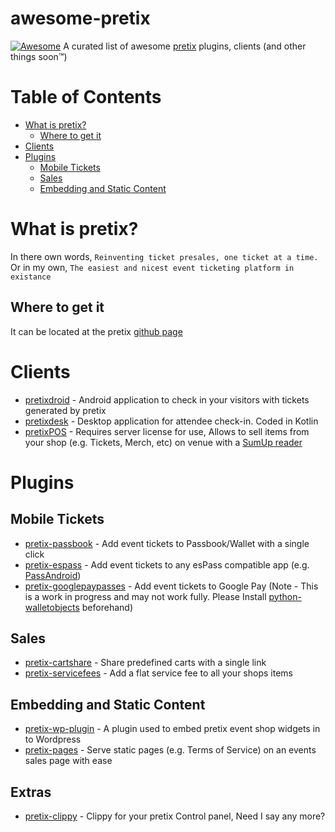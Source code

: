 # awesome-pretix

[![Awesome](https://awesome.re/badge-flat.svg)](https://awesome.re) 
A curated list of awesome [pretix](https://github.com/pretix/pretix) plugins, clients (and other things soon:tm:)

# Table of Contents
* [What is pretix?](#what-is-pretix)
  * [Where to get it](#where-to-get-it) 
* [Clients](#clients)
* [Plugins](#plugins)
  *  [Mobile Tickets](#mobile-tickets)
   * [Sales](#sales)
   * [Embedding and Static Content](#embedding-and-static-content)

# What is pretix?
In there own words, ``Reinventing ticket presales, one ticket at a time.``
Or in my own, ``The easiest and nicest event ticketing platform in existance``

## Where to get it
It can be located at the pretix [github page](https://github.com/pretix/pretix)

# Clients
* [pretixdroid](https://github.com/pretix/pretixdroid) -  Android application to check in your visitors with tickets generated by pretix
* [pretixdesk](https://github.com/pretix/pretixdesk) -  Desktop application for attendee check-in. Coded in Kotlin
* [pretixPOS](https://pretix.eu/about/en/pos) - Requires server license for use, Allows to sell items from your shop (e.g. Tickets, Merch, etc) on venue with a [SumUp reader](https://sumup.com/)

# Plugins
## Mobile Tickets
* [pretix-passbook](https://github.com/pretix/pretix-passbook) - Add event tickets to Passbook/Wallet with a single click
* [pretix-espass](https://github.com/esPass/pretix-espass) - Add event tickets to any esPass compatible app (e.g. [PassAndroid](https://github.com/ligi/PassAndroid))
* [pretix-googlepaypasses](https://github.com/pc-coholic/pretix-googlepaypasses) - Add event tickets to Google Pay (Note - This is a work in progress and may not work fully. Please Install [python-walletobjects](https://github.com/pc-coholic/python-walletobjects) beforehand)
## Sales
* [pretix-cartshare](https://github.com/pretix/pretix-cartshare) - Share predefined carts with a single link
* [pretix-servicefees](https://github.com/pretix/pretix-servicefees) - Add a flat service fee to all your shops items
## Embedding and Static Content
* [pretix-wp-plugin](https://github.com/jfwiebe/pretix-wp-plugin) - A plugin used to embed pretix event shop widgets in to Wordpress
* [pretix-pages](https://github.com/pretix/pretix-pages) - Serve static pages (e.g. Terms of Service) on an events sales page with ease
## Extras
* [pretix-clippy](https://github.com/pc-coholic/pretix-clippy) - Clippy for your pretix Control panel, Need I say any more?
